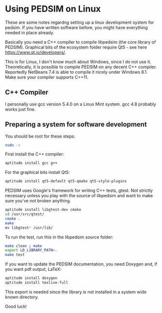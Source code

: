 Using PEDSIM on Linux
=====================

These are some notes regardng setting up a linux development system for pedsim. If you have written software before, you might have everything needed in place already.

Basically you need a C++ compiler to compile libpedsim (the core library of PEDSIM). Graphical bits of the ecosystem folder require Qt5 - see here <a href="https://www.qt.io/developers/">https://www.qt.io/developers/</a>.

This is for Linux, I don't know much about Windows, since I do not use it. Theoretically, it is possible to compile PEDSIM on any decent C++ compiler. Reportedly NetBeans 7.4 is able to compile it nicely under Windows 8.1. Make sure your compiler supports C++11.

## C++ Compiler

I personally use gcc version 5.4.0 on a Linux Mint system. gcc 4.8 probably works just fine. 

## Preparing a system for software development

You should be root for these steps:
~~~~ .sh
sudo -s
~~~~

First install the C++ compiler:
~~~~ .sh
aptitude install gcc g++ 
~~~~

For the graphical bits install Qt5:
~~~~ .sh
aptitude install qt5-default qt5-qmake qt5-style-plugins
~~~~

PEDSIM uses Google's framework for writing C++ tests, gtest. Not strictly necessary unless you play with the source of libpedsim and want to make sure you've not broken anything. 
~~~~ .sh
aptitude install libgtest-dev cmake
cd /usr/src/gtest/
cmake .
make
mv libgtest* /usr/lib/
~~~~

To run the test, run this in the libpedsim source folder:
~~~~ .sh
make clean ; make
export LD_LIBRARY_PATH=.
make test
~~~~

If you want to update the PEDSIM documentation, you need Doxygen and, if you want pdf output, LaTeX:
~~~~ .sh
aptitude install doxygen
aptitude install texlive-full
~~~~


This export is needed since the library is not installed in a system wide known directory.

Good luck!
